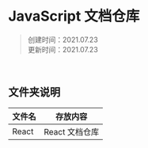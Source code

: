 # JavaScript 文档仓库  
>创建时间：2021.07.23  
>更新时间：2021.07.23

&nbsp;  
## 文件夹说明  

| 文件名             | 存放内容                           |
| ------------------ | --------------------------------  |
| React               | React 文档仓库               |

